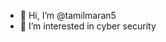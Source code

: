 - 👋 Hi, I’m @tamilmaran5
- 👀 I’m interested in cyber security

<!---
tamilmaran5/tamilmaran5 is a ✨ special ✨ repository because its `README.md` (this file) appears on your GitHub profile.
You can click the Preview link to take a look at your changes.
--->
